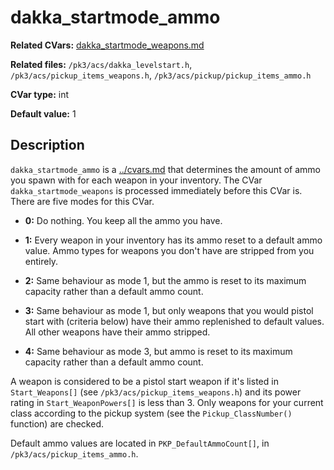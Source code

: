 # dakka\_startmode\_ammo

**Related CVars:** [dakka_startmode_weapons.md](dakka\_startmode\_weapons)

**Related files:** `/pk3/acs/dakka_levelstart.h`, `/pk3/acs/pickup_items_weapons.h`, `/pk3/acs/pickup/pickup_items_ammo.h`

**CVar type:** int

**Default value:** 1

## Description

`dakka_startmode_ammo` is a [../cvars.md](CVar) that determines the amount of ammo
you spawn with for each weapon in your inventory. The CVar `dakka_startmode_weapons`
is processed immediately before this CVar is. There are five modes for this CVar.

* **0:** Do nothing. You keep all the ammo you have.

* **1:** Every weapon in your inventory has its ammo reset to a default ammo value.
    Ammo types for weapons you don't have are stripped from you entirely.

* **2:** Same behaviour as mode 1, but the ammo is reset to its maximum capacity
    rather than a default ammo count.

* **3:** Same behaviour as mode 1, but only weapons that you would pistol start with
    (criteria below) have their ammo replenished to default values. All other weapons
    have their ammo stripped.

* **4:** Same behaviour as mode 3, but ammo is reset to its maximum capacity rather
    than a default ammo count.

A weapon is considered to be a pistol start weapon if it's listed in `Start_Weapons[]`
(see `/pk3/acs/pickup_items_weapons.h`) and its power rating in `Start_WeaponPowers[]` is
less than 3. Only weapons for your current class according to the pickup system
(see the `Pickup_ClassNumber()` function) are checked.

Default ammo values are located in `PKP_DefaultAmmoCount[]`, in `/pk3/acs/pickup_items_ammo.h`.
